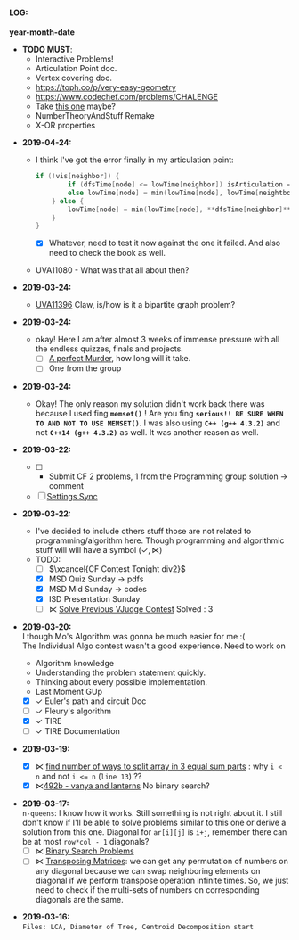 #### LOG:

**year-month-date**

- **TODO MUST**:
  - Interactive Problems!
  - Articulation Point doc.
  - Vertex covering doc.
  - https://toph.co/p/very-easy-geometry
  - https://www.codechef.com/problems/CHALENGE
  - Take [this one](https://www.hackerearth.com/practice/algorithms/graphs/articulation-points-and-bridges/practice-problems/algorithm/question-5-34/editorial/) maybe?
  - NumberTheoryAndStuff Remake
  - X-OR properties

* **2019-04-24:**<br>

  - I think I've got the error finally in my articulation point:

    ```cpp
    if (!vis[neighbor]) {
            if (dfsTime[node] <= lowTime[neighbor]) isArticulation = true;
            else lowTime[node] = min(lowTime[node], lowTime[neightbor]);
        } else {
            lowTime[node] = min(lowTime[node], **dfsTime[neighbor]**);
        }
    }
    ```

    - [x] Whatever, need to test it now against the one it failed. And also need to check the book as well.<br>

  - UVA11080 - What was that all about then?

* **2019-03-24:**<br>

  - [UVA11396](https://uva.onlinejudge.org/index.php?option=com_onlinejudge&Itemid=8&category=669) Claw, is/how is it a bipartite graph problem?

* **2019-03-24:**<br>

  - okay! Here I am after almost 3 weeks of immense pressure with all the endless quizzes, finals and projects.
    - [ ] [A perfect Murder](), how long will it take.
    - [ ] One from the group

* **2019-03-24:**<br>

  - Okay! The only reason my solution didn't work back there was because I used fing **`memset()`** ! Are you fing **`serious!! BE SURE WHEN TO AND NOT TO USE MEMSET()`**. I was also using **`C++ (g++ 4.3.2)`** and not **`C++14 (g++ 4.3.2)`** as well. It was another reason as well.

* **2019-03-22:**<br>

  - [ ] - Submit CF 2 problems, 1 from the Programming group solution $\rightarrow$ comment
  - [ ] [Settings Sync](https://github.com/shanalikhan/code-settings-sync)

* **2019-03-22:**<br>

  - I've decided to include others stuff those are not related to programming/algorithm here. Though programming and algorithmic stuff will will have a symbol ($\checkmark, \ltimes$)
  - TODO:<br>
    - [ ] $\xcancel{CF Contest Tonight div2}$
    - [x] MSD Quiz Sunday $\rightarrow$ pdfs
    - [x] MSD Mid Sunday $\rightarrow$ codes
    - [x] ISD Presentation Sunday
    - [ ] $\ltimes$ [Solve Previous VJudge Contest](https://vjudge.net/contest/289594) Solved : 3

* **2019-03-20:**<br>
  I though Mo's Algorithm was gonna be much easier for me :(<br>
  The Individual Algo contest wasn't a good experience. Need to work on<br>

  - Algorithm knowledge
  - Understanding the problem statement quickly.
  - Thinking about every possible implementation.
  - Last Moment GUp

  - [x] $\checkmark$ Euler's path and circuit Doc
  - [ ] $\checkmark$ Fleury's algorithm
  - [x] $\checkmark$ TIRE
  - [ ] $\checkmark$ TIRE Documentation

* **2019-03-19:**<br>
  - [x] $\ltimes$ [find number of ways to split array in 3 equal sum parts](https://codeforces.com/contest/466/problem/C) : why `i < n` and not `i <= n` (`line 13`) ??
  - [x] $\ltimes$[492b - vanya and lanterns](https://codeforces.com/contest/492/submission/51430624) No binary search?

- **2019-03-17:**<br>
  `n-queens`: I know how it works. Still something is not right about it. I still don't know if I'll be able to solve problems similar to this one or derive a solution from this one. Diagonal for `ar[i][j]` is `i+j`, remember there can be at most `row*col - 1` diagonals?<br>
  - [ ] $\ltimes$ [Binary Search Problems](https://www.stopstalk.com/problems/search?name=&orderby=solved-count-desc&page=1&generalized_tags=Binary+Search&generalized_tags=Binary+Search+Tree&generalized_tags=Binary+Tree&include_editorials=on)
  - [ ] $\ltimes$ [Transposing Matrices](https://codeforces.com/contest/1136/problem/C): we can get any permutation of numbers on any diagonal because we can swap neighboring elements on diagonal if we perform transpose operation infinite times. So, we just need to check if the multi-sets of numbers on corresponding diagonals are the same.<br>

* **2019-03-16:**<br>
  `Files: LCA, Diameter of Tree, Centroid Decomposition start`
